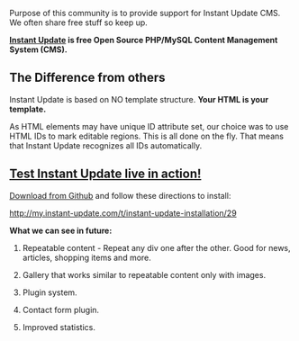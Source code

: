 Purpose of this community is to provide support for Instant Update CMS. We often share free stuff so keep up.

**[Instant Update][3] is free Open Source PHP/MySQL Content Management System (CMS).** 

The Difference from others
--------------

Instant Update is based on NO template structure. **Your HTML is your template.** 

As HTML elements may have unique ID attribute set, our choice was to use HTML IDs to mark editable regions. This is all done on the fly. That means that Instant Update recognizes all IDs automatically.




[Test Instant Update live in action!][1]
-----------------------



[Download from Github][2] and follow these directions to install:

http://my.instant-update.com/t/instant-update-installation/29


**What we can see in future:**

1. Repeatable content - Repeat any div one after the other. Good for news, articles, shopping items and more.

2. Gallery that works similar to repeatable content only with images.
 
3. Plugin system.
 
4. Contact form plugin.

5. Improved statistics.


  [1]: http://instant-update.com/cms/
  [2]: https://github.com/InstantUpdate/CMS/archive/master.zip
  [3]: http://instant-update.com/
